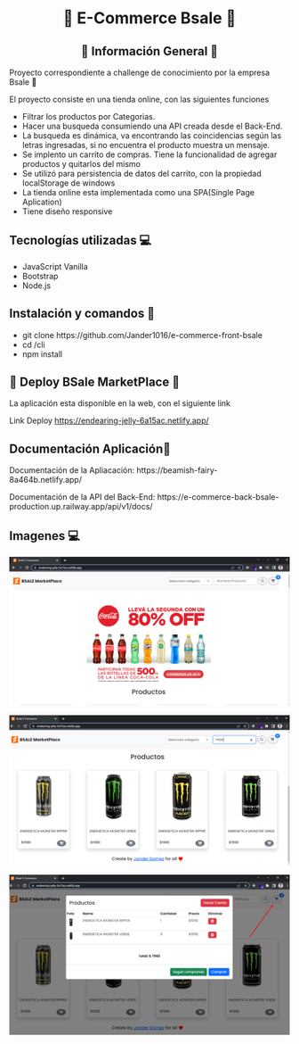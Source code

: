  <h1 align="center">🚀 E-Commerce Bsale 🚀</h1>

<h2 align="center">📃 Información General 📃</h2>

<p>Proyecto correspondiente a challenge de conocimiento por la empresa Bsale 🚀</p>

<p>El proyecto consiste en una tienda online, con las siguientes funciones</p>
<ul>
  <li>Filtrar los productos por Categorias.</li>
  <li>Hacer una busqueda consumiendo una API creada desde el Back-End.</li>
  <li>La busqueda es dinámica, va encontrando las coincidencias según las letras ingresadas, si no encuentra el producto muestra un mensaje.</li>
  <li>Se implento un carrito de compras. Tiene la funcionalidad de agregar productos y quitarlos del mismo</li>
  <li>Se utilizó para persistencia de datos del carrito, con la propiedad localStorage de windows</li>
  <li>La tienda online esta implementada como una SPA(Single Page Aplication)</li>
  <li>Tiene diseño responsive</b>
</ul>

<h2> Tecnologías utilizadas 💻 </h2>
<ul>
  <li>JavaScript Vanilla</li>
  <li>Bootstrap</li>
  <li>Node.js</li>
</ul>

<h2> Instalación y comandos 🔧</h2>
<ul>
  <li> git clone https://github.com/Jander1016/e-commerce-front-bsale </li>
  <li> cd /cli </li>
  <li> npm install </li>
</ul>

<h2> 🚀 Deploy BSale MarketPlace 🚀 </h2>
<p>La aplicación esta disponible en la web, con el siguiente link</p>

Link Deploy https://endearing-jelly-6a15ac.netlify.app/

<h2> Documentación Aplicación📃</h2>
<p>Documentación de la Apliacación: https://beamish-fairy-8a464b.netlify.app/</p>
<p>Documentación de la API del Back-End: https://e-commerce-back-bsale-production.up.railway.app/api/v1/docs/</p>


<h2> Imagenes 💻</h2>

<p align="left"> <img src="./src/images/project/home.png" alt="Home" /> </p>
<p align="left"> <img src="./src/images/project/search.png" alt="Search" /> </p>
<p align="left"> <img src="./src/images/project/cart.png" alt="Cart" /> </p>


